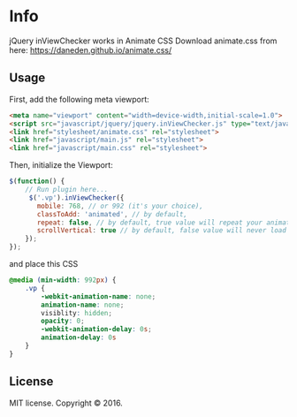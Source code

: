# Info
jQuery inViewChecker works in Animate CSS
Download animate.css from here: https://daneden.github.io/animate.css/

## Usage
First, add the following meta viewport:
```html
<meta name="viewport" content="width=device-width,initial-scale=1.0">
<script src="javascript/jquery/jquery.inViewChecker.js" type="text/javascript"></script>
<link href="stylesheet/animate.css" rel="stylesheet">
<link href="javascript/main.js" rel="stylesheet">
<link href="javascript/main.css" rel="stylesheet">
```
Then, initialize the Viewport:
```js
$(function() {
	// Run plugin here...
	 $('.vp').inViewChecker({
	   mobile: 768, // or 992 (it's your choice),
	   classToAdd: 'animated', // by default,
	   repeat: false, // by default, true value will repeat your animation
	   scrollVertical: true // by default, false value will never load animation when scroll from bottom to top
	});
});
```

and place this CSS 
```css
@media (min-width: 992px) {
	.vp {
		-webkit-animation-name: none;
		animation-name: none;
		visiblity: hidden;
		opacity: 0;
		-webkit-animation-delay: 0s; 
		animation-delay: 0s
	}
}
```
## License

MIT license. Copyright © 2016.